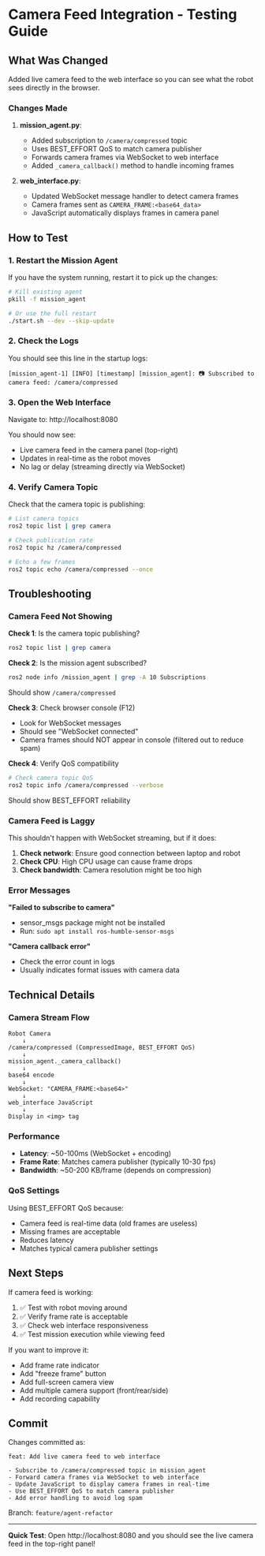 # Camera Feed Integration - Testing Guide

## What Was Changed

Added live camera feed to the web interface so you can see what the robot sees directly in the browser.

### Changes Made

1. **mission_agent.py**:
   - Added subscription to `/camera/compressed` topic
   - Uses BEST_EFFORT QoS to match camera publisher
   - Forwards camera frames via WebSocket to web interface
   - Added `_camera_callback()` method to handle incoming frames

2. **web_interface.py**:
   - Updated WebSocket message handler to detect camera frames
   - Camera frames sent as `CAMERA_FRAME:<base64_data>`
   - JavaScript automatically displays frames in camera panel

## How to Test

### 1. Restart the Mission Agent

If you have the system running, restart it to pick up the changes:

```bash
# Kill existing agent
pkill -f mission_agent

# Or use the full restart
./start.sh --dev --skip-update
```

### 2. Check the Logs

You should see this line in the startup logs:

```
[mission_agent-1] [INFO] [timestamp] [mission_agent]: 📷 Subscribed to camera feed: /camera/compressed
```

### 3. Open the Web Interface

Navigate to: http://localhost:8080

You should now see:
- Live camera feed in the camera panel (top-right)
- Updates in real-time as the robot moves
- No lag or delay (streaming directly via WebSocket)

### 4. Verify Camera Topic

Check that the camera topic is publishing:

```bash
# List camera topics
ros2 topic list | grep camera

# Check publication rate
ros2 topic hz /camera/compressed

# Echo a few frames
ros2 topic echo /camera/compressed --once
```

## Troubleshooting

### Camera Feed Not Showing

**Check 1**: Is the camera topic publishing?
```bash
ros2 topic list | grep camera
```

**Check 2**: Is the mission agent subscribed?
```bash
ros2 node info /mission_agent | grep -A 10 Subscriptions
```
Should show `/camera/compressed`

**Check 3**: Check browser console (F12)
- Look for WebSocket messages
- Should see "WebSocket connected"
- Camera frames should NOT appear in console (filtered out to reduce spam)

**Check 4**: Verify QoS compatibility
```bash
# Check camera topic QoS
ros2 topic info /camera/compressed --verbose
```
Should show BEST_EFFORT reliability

### Camera Feed is Laggy

This shouldn't happen with WebSocket streaming, but if it does:

1. **Check network**: Ensure good connection between laptop and robot
2. **Check CPU**: High CPU usage can cause frame drops
3. **Check bandwidth**: Camera resolution might be too high

### Error Messages

**"Failed to subscribe to camera"**
- sensor_msgs package might not be installed
- Run: `sudo apt install ros-humble-sensor-msgs`

**"Camera callback error"**
- Check the error count in logs
- Usually indicates format issues with camera data

## Technical Details

### Camera Stream Flow

```
Robot Camera
    ↓
/camera/compressed (CompressedImage, BEST_EFFORT QoS)
    ↓
mission_agent._camera_callback()
    ↓
base64 encode
    ↓
WebSocket: "CAMERA_FRAME:<base64>"
    ↓
web_interface JavaScript
    ↓
Display in <img> tag
```

### Performance

- **Latency**: ~50-100ms (WebSocket + encoding)
- **Frame Rate**: Matches camera publisher (typically 10-30 fps)
- **Bandwidth**: ~50-200 KB/frame (depends on compression)

### QoS Settings

Using BEST_EFFORT QoS because:
- Camera feed is real-time data (old frames are useless)
- Missing frames are acceptable
- Reduces latency
- Matches typical camera publisher settings

## Next Steps

If camera feed is working:

1. ✅ Test with robot moving around
2. ✅ Verify frame rate is acceptable
3. ✅ Check web interface responsiveness
4. ✅ Test mission execution while viewing feed

If you want to improve it:

- Add frame rate indicator
- Add "freeze frame" button
- Add full-screen camera view
- Add multiple camera support (front/rear/side)
- Add recording capability

## Commit

Changes committed as:
```
feat: Add live camera feed to web interface

- Subscribe to /camera/compressed topic in mission_agent
- Forward camera frames via WebSocket to web interface
- Update JavaScript to display camera frames in real-time
- Use BEST_EFFORT QoS to match camera publisher
- Add error handling to avoid log spam
```

Branch: `feature/agent-refactor`

---

**Quick Test**: Open http://localhost:8080 and you should see the live camera feed in the top-right panel!
